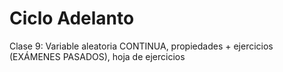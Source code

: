 # Ciclo Adelanto
Clase 9: Variable aleatoria CONTINUA, propiedades + ejercicios (EXÁMENES PASADOS), hoja de ejercicios <br/>
